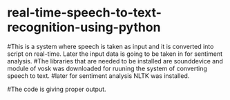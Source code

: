 # real-time-speech-to-text-recognition-using-python
#This is a system where speech is taken as input and it is converted into script on real-time. Later the input data is going to be taken in for sentiment analysis.
#The libraries that are needed to be installed are sounddevice and module of vosk was downloaded for ruuning the system of converting speech to text.
#later for sentiment analysis NLTK was installed. 


#The code is giving proper output. 
